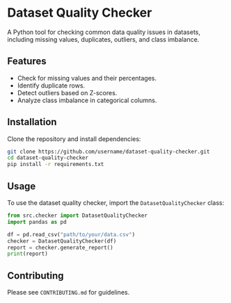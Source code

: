 # Dataset Quality Checker

A Python tool for checking common data quality issues in datasets, including missing values, duplicates, outliers, and class imbalance.

## Features
- Check for missing values and their percentages.
- Identify duplicate rows.
- Detect outliers based on Z-scores.
- Analyze class imbalance in categorical columns.

## Installation
Clone the repository and install dependencies:

```bash
git clone https://github.com/username/dataset-quality-checker.git
cd dataset-quality-checker
pip install -r requirements.txt
```

## Usage
To use the dataset quality checker, import the `DatasetQualityChecker` class:

```python
from src.checker import DatasetQualityChecker
import pandas as pd

df = pd.read_csv("path/to/your/data.csv")
checker = DatasetQualityChecker(df)
report = checker.generate_report()
print(report)
```

## Contributing
Please see `CONTRIBUTING.md` for guidelines.
